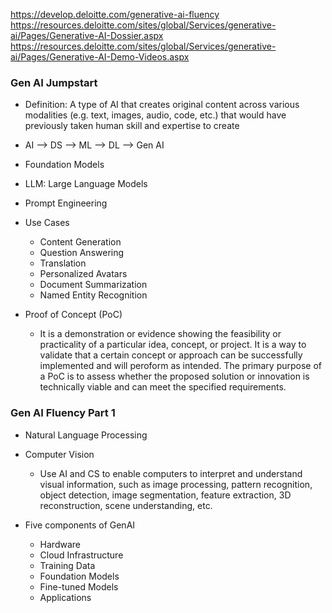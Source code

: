https://develop.deloitte.com/generative-ai-fluency <br>
https://resources.deloitte.com/sites/global/Services/generative-ai/Pages/Generative-AI-Dossier.aspx
https://resources.deloitte.com/sites/global/Services/generative-ai/Pages/Generative-AI-Demo-Videos.aspx

### Gen AI Jumpstart
* Definition: A type of AI that creates original content across various modalities (e.g. text, images, audio, code, etc.) that would have previously taken human skill and expertise to create
* AI --> DS --> ML --> DL --> Gen AI
* Foundation Models
* LLM: Large Language Models
* Prompt Engineering
* Use Cases
  * Content Generation
  * Question Answering
  * Translation
  * Personalized Avatars
  * Document Summarization
  * Named Entity Recognition
 
* Proof of Concept (PoC)
  * It is a demonstration or evidence showing the feasibility or practicality of a particular idea, concept, or project. It is a way to validate that a certain concept or approach can be successfully implemented and will peroform as intended. The primary purpose of a PoC is to assess whether the proposed solution or innovation is technically viable and can meet the specified requirements.

### Gen AI Fluency Part 1
* Natural Language Processing
* Computer Vision
  * Use AI and CS to enable computers to interpret and understand visual information, such as image processing, pattern recognition, object detection, image segmentation, feature extraction, 3D reconstruction, scene understanding, etc.
 
* Five components of GenAI
  * Hardware
  * Cloud Infrastructure
  * Training Data
  * Foundation Models
  * Fine-tuned Models
  * Applications

